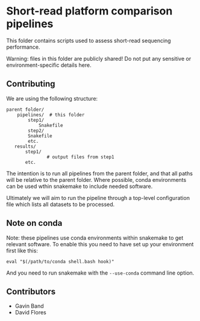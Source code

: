 # Short-read platform comparison pipelines
This folder contains scripts used to assess short-read sequencing performance.

Warning: files in this folder are publicly shared!
Do not put any sensitive or environment-specific details here.

## Contributing

We are using the following structure:

    parent folder/
        pipelines/  # this folder
            step1/
                Snakefile
            step2/
	        Snakefile
            etc.
       results/
           step1/
                   # output files from step1
           etc.

The intention is to run all pipelines from the parent folder, and that all paths will be relative to the parent folder.
Where possible, conda environments can be used wthin snakemake to include needed software.

Ultimately we will aim to run the pipeline through a top-level configuration file which lists all datasets to be processed.

## Note on conda

Note: these pipelines use conda environments within snakemake to get relevant software.
To enable this you need to have set up your environment first like this:

```
eval "$(/path/to/conda shell.bash hook)"
```
And you need to run snakemake with the `--use-conda` command line option.

## Contributors

- Gavin Band
- David Flores

